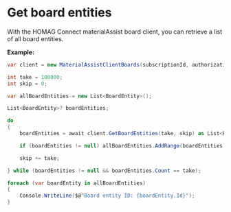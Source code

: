 # Get board entities
With the HOMAG Connect materialAssist board client, you can retrieve a list of all board entities.

<strong>Example:</strong>

```csharp
var client = new MaterialAssistClientBoards(subscriptionId, authorizationKey);

int take = 100000;
int skip = 0;

var allBoardEntities = new List<BoardEntity>();

List<BoardEntity>? boardEntities;

do
{
    boardEntities = await client.GetBoardEntities(take, skip) as List<BoardEntity>;

    if (boardEntities != null) allBoardEntities.AddRange(boardEntities);

    skip += take;

} while (boardEntities != null && boardEntities.Count == take);

foreach (var boardEntity in allBoardEntities)
{
    Console.WriteLine($@"Board entity ID: {boardEntity.Id}");
}
```